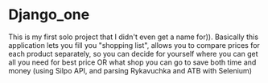 # Django_one

This is my first solo project that I didn't even get a name for)). 
Basically this application lets you fill you "shopping list", allows you to compare prices for each product separately, so you can decide for yourself 
where you can get all you need for best price OR what shop you can go to save both time and money (using Silpo API, and parsing Rykavuchka and 
ATB with Selenium)

